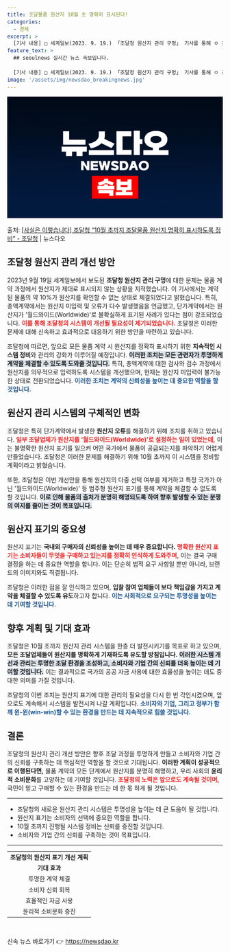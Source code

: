 ```yaml
---
title: 조달물품 원산지 10월 초 명확히 표시된다!
categories:
  - 경제
excerpt: >
  [기사 내용] □ 세계일보(2023. 9. 19.) 「조달청 원산지 관리 구멍」 기사를 통해 ㅇ 조달청 물품…
feature_text: >
  ## seoulnews 실시간 뉴스 속보입니다.

  [기사 내용] □ 세계일보(2023. 9. 19.) 「조달청 원산지 관리 구멍」 기사를 통해 ㅇ 조달청 물품…
image: '/assets/img/newsdao_breakingnews.jpg'
---
```


![뉴스다오 속보](/assets/img/newsdao_breakingnews.jpg)

<p>출처: <a href="https://newsdao.kr/2000" rel="dofollow">[사실은 이렇습니다] 조달청 “10월 초까지 조달물품 원산지 명확히 표시하도록 정비”  - 조달청</a> | 뉴스다오</p>

<h2 data-ke-size="size26">조달청 원산지 관리 개선 방안</h2>

<p data-ke-size="size16">2023년 9월 19일 세계일보에서 보도된 <b>조달청 원산지 관리 구멍</b>에 대한 문제는 물품 계약 과정에서 원산지가 제대로 표시되지 않는 상황을 지적했습니다. 이 기사에서는 계약된 물품의 약 10%가 원산지를 확인할 수 없는 상태로 체결되었다고 밝혔습니다. 특히, 총액계약에서는 원산지 미입력 및 오류가 다수 발생했음을 언급했고, 단가계약에서는 원산지가 '월드와이드(Worldwide)'로 불확실하게 표기된 사례가 있다는 점이 강조되었습니다. <b><span style="color: #ee2323;">이를 통해 조달청의 시스템이 개선될 필요성이 제기되었습니다.</span></b> 조달청은 이러한 문제에 대해 신속하고 효과적으로 대응하기 위한 방안을 마련하고 있습니다.</p>

<p data-ke-size="size16">조달청에 따르면, 앞으로 모든 물품 계약 시 원산지를 정확히 표시하기 위한 <b>지속적인 시스템 정비</b>와 관리의 강화가 이루어질 예정입니다. <b><span style="background-color: #21538527;">이러한 조치는 모든 관련자가 투명하게 계약을 체결할 수 있도록 도와줄 것입니다.</span></b> 특히, 총액계약에 대한 검사와 검수 과정에서 원산지를 의무적으로 입력하도록 시스템을 개선했으며, 현재는 원산지 미입력이 불가능한 상태로 전환되었습니다. <b><span style="color: #1a5490;">이러한 조치는 계약의 신뢰성을 높이는 데 중요한 역할을 할 것입니다.</span></b></p>

<h2 data-ke-size="size26">원산지 관리 시스템의 구체적인 변화</h2>

<p data-ke-size="size16">조달청은 특히 단가계약에서 발생한 <b>원산지 오류</b>를 해결하기 위해 조치를 취하고 있습니다. <b><span style="color: #ee2323;">일부 조달업체가 원산지를 ‘월드와이드(Worldwide)’로 설정하는 일이 있었는데,</span></b> 이는 불명확한 원산지 표기를 일으켜 어떤 국가에서 물품이 공급되는지를 파악하기 어렵게 만들었습니다. 조달청은 이러한 문제를 해결하기 위해 10월 초까지 이 시스템을 정비할 계획이라고 밝혔습니다.</p>

<p data-ke-size="size16">또한, 조달청은 이번 개선안을 통해 원산지의 다중 선택 여부를 제거하고 특정 국가가 아닌 '월드와이드(Worldwide)' 등 범주형 원산지 표기를 통해 계약을 체결할 수 없도록 할 것입니다. <b><span style="background-color: #21538527;">이로 인해 물품의 출처가 분명히 해명되도록 하여 향후 발생할 수 있는 분쟁의 여지를 줄이는 것이 목표입니다.</span></b></p>

<h2 data-ke-size="size26">원산지 표기의 중요성</h2>

<p data-ke-size="size16">원산지 표기는 <b>국내외 구매자의 신뢰성을 높이는 데 매우 중요합니다.</b> <b><span style="color: #ee2323;">명확한 원산지 표기는 소비자들이 무엇을 구매하고 있는지를 정확히 인식하게 도와주며,</span></b> 이는 결국 구매 결정을 하는 데 중요한 역할을 합니다. 이는 단순히 법적 요구 사항일 뿐만 아니라, 브랜드의 이미지와도 직결됩니다.</p>

<p data-ke-size="size16">조달청은 이러한 점을 잘 인식하고 있으며, <b>입찰 참여 업체들이 보다 책임감을 가지고 계약을 체결할 수 있도록 유도</b>하고자 합니다. <b><span style="color: #1a5490;">이는 사회적으로 요구되는 투명성을 높이는 데 기여할 것입니다.</span></b></p>

<h2 data-ke-size="size26">향후 계획 및 기대 효과</h2>

<p data-ke-size="size16">조달청은 10월 초까지 원산지 관리 시스템을 한층 더 발전시키기를 목표로 하고 있으며, <b>모든 조달업체들이 원산지를 명확하게 기재하도록 유도할 방침입니다.</b> <b><span style="background-color: #21538527;">이러한 시스템 개선과 관리는 투명한 조달 환경을 조성하고, 소비자와 기업 간의 신뢰를 더욱 높이는 데 기여할 것입니다.</span></b> 이는 결과적으로 국가의 공공 자금 사용에 대한 효율성을 높이는 데도 중대한 의미를 가질 것입니다.</p>

<p data-ke-size="size16">조달청의 이번 조치는 원산지 표기에 대한 관리의 필요성을 다시 한 번 각인시켰으며, 앞으로도 계속해서 시스템을 발전시켜 나갈 계획입니다. <b><span style="color: #1a5490;">소비자와 기업, 그리고 정부가 함께 윈-윈(win-win)할 수 있는 환경을 만드는 데 지속적으로 힘쓸 것입니다.</span></b></p>

<h2 data-ke-size="size26">결론</h2>

<p data-ke-size="size16">조달청의 원산지 관리 개선 방안은 향후 조달 과정을 투명하게 만들고 소비자와 기업 간의 신뢰를 구축하는 데 핵심적인 역할을 할 것으로 기대됩니다. <b>이러한 계획이 성공적으로 이행된다면,</b> 물품 계약의 모든 단계에서 원산지를 분명히 해명하고, 우리 사회의 <b>윤리적 소비문화</b>를 고양하는 데 기여할 것입니다. <b><span style="color: #ee2323;">조달청의 노력은 앞으로도 계속될 것이며,</span></b> 국민이 믿고 구매할 수 있는 환경을 만드는 데 한 몫 하게 될 것입니다.</p>

<hr />
<ul>
    <li>조달청의 새로운 원산지 관리 시스템은 투명성을 높이는 데 큰 도움이 될 것입니다.</li>
    <li>원산지 표기는 소비자의 선택에 중요한 역할을 합니다.</li>
    <li>10월 초까지 진행될 시스템 정비는 신뢰를 증진할 것입니다.</li>
    <li>소비자와 기업 간의 신뢰를 구축하는 것이 목표입니다.</li>
</ul>
<hr />
<table style="width: 100%; border-collapse: collapse;">
    <tr>
        <td style="text-align: center; height: 17px;"><b>조달청의 원산지 표기 개선 계획</b></td>
    </tr>
    <tr>
        <td style="text-align: center; height: 17px;"><b>기대 효과</b></td>
    </tr>
    <tr>
        <td style="text-align: center; height: 17px;">투명한 계약 체결</td>
    </tr>
    <tr>
        <td style="text-align: center; height: 17px;">소비자 신뢰 회복</td>
    </tr>
    <tr>
        <td style="text-align: center; height: 17px;">효율적인 자금 사용</td>
    </tr>
    <tr>
        <td style="text-align: center; height: 17px;">윤리적 소비문화 증진</td>
    </tr>
</table>
<p data-ke-size="size16">&nbsp;</p> 

신속 뉴스 바로가기 👉 <a href="https://newsdao.kr" rel="dofollow">https://newsdao.kr</a>


